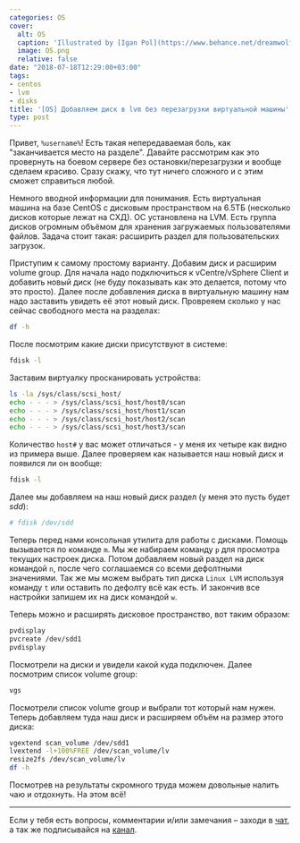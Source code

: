 ```yaml
---
categories: OS
cover:
  alt: OS
  caption: 'Illustrated by [Igan Pol](https://www.behance.net/dreamwolf97d61e)'
  image: OS.png
  relative: false
date: "2018-07-18T12:29:00+03:00"
tags:
- centos
- lvm
- disks
title: '[OS] Добавляем диск в lvm без перезагрузки виртуальной машины'
type: post
---
```


Привет, `%username%`! Есть такая непередаваемая боль, как "заканчивается место на разделе". Давайте рассмотрим как это провернуть на боевом сервере без остановки/перезагрузки и вообще сделаем красиво. Сразу скажу, что тут ничего сложного и с этим сможет справиться любой.

Немного вводной информации для понимания. Есть виртуальная машина на базе CentOS с дисковым пространством на 6.5ТБ (несколько дисков которые лежат на СХД). ОС установлена на LVM. Есть группа дисков огромным объёмом для хранения загружаемых пользователями файлов. Задача стоит такая: расширить раздел для пользовательских загрузок.

Приступим к самому простому варианту. Добавим диск и расширим volume group. Для начала надо подключиться к vCentre/vSphere Client и добавить новый диск (не буду показывать как это делается, потому что это просто). Далее после добавления диска в виртуальную машину нам надо заставить увидеть её этот новый диск. Провреяем сколько у нас сейчас свободного места на разделах:

```bash
df -h
```

После посмотрим какие диски присутствуют в системе:

```bash
fdisk -l
```

Заставим виртуалку просканировать устройства:

```bash
ls -la /sys/class/scsi_host/
echo - - - > /sys/class/scsi_host/host0/scan
echo - - - > /sys/class/scsi_host/host1/scan
echo - - - > /sys/class/scsi_host/host2/scan
echo - - - > /sys/class/scsi_host/host3/scan
```

Количество `host#` у вас может отличаться - у меня их четыре как видно из примера выше. Далее проверяем как называется наш новый диск и появился ли он вообще:

```bash
fdisk -l
```

Далее мы добавляем на наш новый диск раздел (у меня это пусть будет *sdd*):

```bash
# fdisk /dev/sdd
```

Теперь перед нами консольная утилита для работы с дисками. Помощь вызывается по команде `m`. Мы же набираем команду `p` для просмотра текущих настроек диска. Потом добавляем новый раздел на диск командой `n`, после чего соглашаемся со всеми дефолтными значениями. Так же мы можем выбрать тип диска `Linux LVM` используя команду `t` или оставить по дефолту всё как есть. И закончив все настройки запишем их на диск командой `w`.

Теперь можно и расширять дисковое пространство, вот таким образом:

```bash
pvdisplay
pvcreate /dev/sdd1
pvdisplay
```

Посмотрели на диски и увидели какой куда подключен. Далее посмотрим список volume group:

```bash
vgs
```

Посмотрели список volume group и выбрали тот который нам нужен. Теперь добавляем туда наш диск и расширяем объём на размер этого диска:

```bash
vgextend scan_volume /dev/sdd1
lvextend -l+100%FREE /dev/scan_volume/lv
resize2fs /dev/scan_volume/lv
df -h
```

Посмотрев на результаты скромного труда можем довольные налить чаю и отдохнуть. На этом всё!

---
Если у тебя есть вопросы, комментарии и/или замечания – заходи в [чат](https://ttttt.me/jtprogru_chat), а так же подписывайся на [канал](https://ttttt.me/jtprogru_channel).
